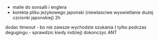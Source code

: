 - maile do sonsalli i englera
- korekta pliku jezykowego japonski (niewlasciwe wyswietlanie duzej czcionki japonskiej) 2h




dodac timeout - bo nie zawsze wychodzie szukania ( tylko podczas degugingu - sprawdzic kiedy indziej)
dokonczyc ANT
